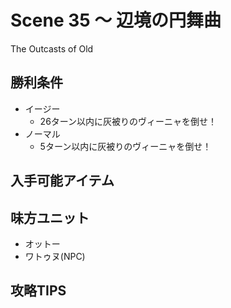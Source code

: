 # Scene 35 ～ 辺境の円舞曲  

The Outcasts of Old

## 勝利条件 

- イージー
  - 26ターン以内に灰被りのヴィーニャを倒せ！
- ノーマル
  - 5ターン以内に灰被りのヴィーニャを倒せ！

## 入手可能アイテム 

## 味方ユニット 

- オットー
- ワトゥヌ(NPC)

## 攻略TIPS 

